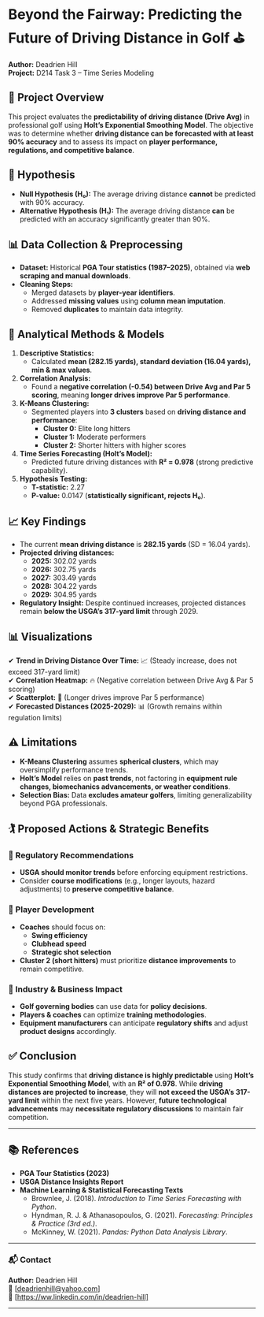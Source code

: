 # **Beyond the Fairway: Predicting the Future of Driving Distance in Golf ⛳**  
**Author:** Deadrien Hill  
**Project:** D214 Task 3 – Time Series Modeling  

## **📌 Project Overview**
This project evaluates the **predictability of driving distance (Drive Avg)** in professional golf using **Holt’s Exponential Smoothing Model**. The objective was to determine whether **driving distance can be forecasted with at least 90% accuracy** and to assess its impact on **player performance, regulations, and competitive balance**.

## **🎯 Hypothesis**
- **Null Hypothesis (H₀):** The average driving distance **cannot** be predicted with 90% accuracy.  
- **Alternative Hypothesis (H₁):** The average driving distance **can** be predicted with an accuracy significantly greater than 90%.

## **📊 Data Collection & Preprocessing**
- **Dataset:** Historical **PGA Tour statistics (1987–2025)**, obtained via **web scraping and manual downloads**.
- **Cleaning Steps:**
  - Merged datasets by **player-year identifiers**.
  - Addressed **missing values** using **column mean imputation**.
  - Removed **duplicates** to maintain data integrity.

## **🧠 Analytical Methods & Models**
1. **Descriptive Statistics:**  
   - Calculated **mean (282.15 yards), standard deviation (16.04 yards), min & max values**.  
2. **Correlation Analysis:**  
   - Found a **negative correlation (-0.54) between Drive Avg and Par 5 scoring**, meaning **longer drives improve Par 5 performance**.  
3. **K-Means Clustering:**  
   - Segmented players into **3 clusters** based on **driving distance and performance**:  
     - **Cluster 0:** Elite long hitters  
     - **Cluster 1:** Moderate performers  
     - **Cluster 2:** Shorter hitters with higher scores  
4. **Time Series Forecasting (Holt’s Model):**  
   - Predicted future driving distances with **R² = 0.978** (strong predictive capability).  
5. **Hypothesis Testing:**  
   - **T-statistic:** 2.27  
   - **P-value:** 0.0147 (**statistically significant, rejects H₀**).

## **📈 Key Findings**
- The current **mean driving distance** is **282.15 yards** (SD = 16.04 yards).  
- **Projected driving distances:**
  - **2025:** 302.02 yards  
  - **2026:** 302.75 yards  
  - **2027:** 303.49 yards  
  - **2028:** 304.22 yards  
  - **2029:** 304.95 yards  
- **Regulatory Insight:** Despite continued increases, projected distances remain **below the USGA’s 317-yard limit** through 2029.

## **📊 Visualizations**
✔ **Trend in Driving Distance Over Time:** 📈 (Steady increase, does not exceed 317-yard limit)  
✔ **Correlation Heatmap:** 🔥 (Negative correlation between Drive Avg & Par 5 scoring)  
✔ **Scatterplot:** 📌 (Longer drives improve Par 5 performance)  
✔ **Forecasted Distances (2025-2029):** 📊 (Growth remains within regulation limits)  

## **⚠ Limitations**
- **K-Means Clustering** assumes **spherical clusters**, which may oversimplify performance trends.  
- **Holt’s Model** relies on **past trends**, not factoring in **equipment rule changes, biomechanics advancements, or weather conditions**.  
- **Selection Bias:** Data **excludes amateur golfers**, limiting generalizability beyond PGA professionals.

## **🏌 Proposed Actions & Strategic Benefits**
### **📌 Regulatory Recommendations**
- **USGA should monitor trends** before enforcing equipment restrictions.  
- Consider **course modifications** (e.g., longer layouts, hazard adjustments) to **preserve competitive balance**.

### **📌 Player Development**
- **Coaches** should focus on:
  - **Swing efficiency**
  - **Clubhead speed**
  - **Strategic shot selection**
- **Cluster 2 (short hitters)** must prioritize **distance improvements** to remain competitive.

### **📌 Industry & Business Impact**
- **Golf governing bodies** can use data for **policy decisions**.  
- **Players & coaches** can optimize **training methodologies**.  
- **Equipment manufacturers** can anticipate **regulatory shifts** and adjust **product designs** accordingly.

## **✅ Conclusion**
This study confirms that **driving distance is highly predictable** using **Holt’s Exponential Smoothing Model**, with an **R² of 0.978**. While **driving distances are projected to increase**, they will **not exceed the USGA’s 317-yard limit** within the next five years. However, **future technological advancements** may **necessitate regulatory discussions** to maintain fair competition.  

---

## **📚 References**
- **PGA Tour Statistics (2023)**
- **USGA Distance Insights Report**
- **Machine Learning & Statistical Forecasting Texts**  
  - Brownlee, J. (2018). *Introduction to Time Series Forecasting with Python*.  
  - Hyndman, R. J. & Athanasopoulos, G. (2021). *Forecasting: Principles & Practice (3rd ed.)*.
  - McKinney, W. (2021). *Pandas: Python Data Analysis Library*.

---

### **📬 Contact**
**Author:** Deadrien Hill  
📧 [deadrienhill@yahoo.com]  
🔗 [https://ww.linkedin.com/in/deadrien-hill]
 

---


